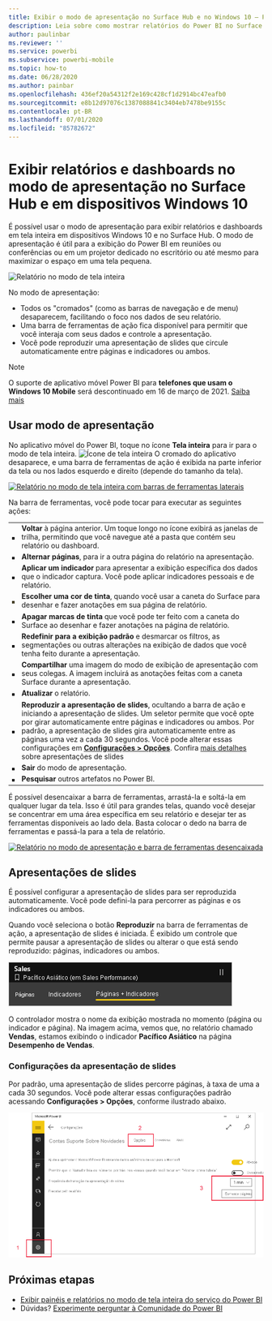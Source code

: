 ```yaml
---
title: Exibir o modo de apresentação no Surface Hub e no Windows 10 – Power BI
description: Leia sobre como mostrar relatórios do Power BI no Surface Hub e mostrar dashboards do Power BI, relatórios e blocos no modo de tela inteira em dispositivos com o Windows 10.
author: paulinbar
ms.reviewer: ''
ms.service: powerbi
ms.subservice: powerbi-mobile
ms.topic: how-to
ms.date: 06/28/2020
ms.author: painbar
ms.openlocfilehash: 436ef20a54312f2e169c428cf1d2914bc47eafb0
ms.sourcegitcommit: e8b12d97076c1387088841c3404eb7478be9155c
ms.contentlocale: pt-BR
ms.lasthandoff: 07/01/2020
ms.locfileid: "85782672"
---
```

# <a name="view-reports-and-dashboards-in-presentation-mode-on-surface-hub-and-windows-10-devices"></a>Exibir relatórios e dashboards no modo de apresentação no Surface Hub e em dispositivos Windows 10
É possível usar o modo de apresentação para exibir relatórios e dashboards em tela inteira em dispositivos Windows 10 e no Surface Hub. O modo de apresentação é útil para a exibição do Power BI em reuniões ou conferências ou em um projetor dedicado no escritório ou até mesmo para maximizar o espaço em uma tela pequena.

![Relatório no modo de tela inteira](./media/mobile-windows-10-app-presentation-mode/power-bi-presentation-mode-2.png)

No modo de apresentação:
* Todos os "cromados" (como as barras de navegação e de menu) desaparecem, facilitando o foco nos dados de seu relatório.
* Uma barra de ferramentas de ação fica disponível para permitir que você interaja com seus dados e controle a apresentação.
* Você pode reproduzir uma apresentação de slides que circule automaticamente entre páginas e indicadores ou ambos.

>[!NOTE]
>O suporte de aplicativo móvel Power BI para **telefones que usam o Windows 10 Mobile** será descontinuado em 16 de março de 2021. [Saiba mais](https://go.microsoft.com/fwlink/?linkid=2121400)

## <a name="use-presentation-mode"></a>Usar modo de apresentação
No aplicativo móvel do Power BI, toque no ícone **Tela inteira** para ir para o modo de tela inteira.
![Ícone de tela inteira](././media/mobile-windows-10-app-presentation-mode/power-bi-full-screen-icon.png) O cromado do aplicativo desaparece, e uma barra de ferramentas de ação é exibida na parte inferior da tela ou nos lados esquerdo e direito (depende do tamanho da tela).

[![Relatório no modo de tela inteira com barras de ferramentas laterais](./media/mobile-windows-10-app-presentation-mode/power-bi-presentation-mode-toolbar.png)](./media/mobile-windows-10-app-presentation-mode/power-bi-presentation-mode-toolbar-expanded.png#lightbox)

Na barra de ferramentas, você pode tocar para executar as seguintes ações:

|||
|-|-|
|![ícone de voltar](./media/mobile-windows-10-app-presentation-mode/power-bi-windows-10-presentation-back-icon.png)|**Voltar** à página anterior. Um toque longo no ícone exibirá as janelas de trilha, permitindo que você navegue até a pasta que contém seu relatório ou dashboard.|
|![Ícone de Paginação](./media/mobile-windows-10-app-presentation-mode/power-bi-windows-10-presentation-pages-icon.png)|**Alternar páginas**, para ir a outra página do relatório na apresentação.|
|![Ícone de Indicadores](./media/mobile-windows-10-app-presentation-mode/power-bi-windows-10-presentation-bookmarks-icon.png)|**Aplicar um indicador** para apresentar a exibição específica dos dados que o indicador captura. Você pode aplicar indicadores pessoais e de relatório.|
|![Ícone de Tinta](./media/mobile-windows-10-app-presentation-mode/power-bi-windows-10-presentation-ink-icon.png)|**Escolher uma cor de tinta**, quando você usar a caneta do Surface para desenhar e fazer anotações em sua página de relatório.|
|![Ícone de Borracha](./media/mobile-windows-10-app-presentation-mode/power-bi-windows-10-presentation-eraser-icon.png)|**Apagar marcas de tinta** que você pode ter feito com a caneta do Surface ao desenhar e fazer anotações na página de relatório.          |
|![Ícone de Redefinir](./media/mobile-windows-10-app-presentation-mode/power-bi-windows-10-presentation-reset-icon.png)|**Redefinir para a exibição padrão** e desmarcar os filtros, as segmentações ou outras alterações na exibição de dados que você tenha feito durante a apresentação.|
|![Ícone Compartilhar](./media/mobile-windows-10-app-presentation-mode/power-bi-windows-10-share-icon.png)|**Compartilhar** uma imagem do modo de exibição de apresentação com seus colegas. A imagem incluirá as anotações feitas com a caneta Surface durante a apresentação.|
|![Ícone de atualização](./media/mobile-windows-10-app-presentation-mode/power-bi-windows-10-presentation-refresh-icon.png)|**Atualizar** o relatório.|
|![Ícone de reprodução](./media/mobile-windows-10-app-presentation-mode/power-bi-windows-10-presentation-play-icon.png)|**Reproduzir a apresentação de slides**, ocultando a barra de ação e iniciando a apresentação de slides. Um seletor permite que você opte por girar automaticamente entre páginas e indicadores ou ambos. Por padrão, a apresentação de slides gira automaticamente entre as páginas uma vez a cada 30 segundos. Você pode alterar essas configurações em [**Configurações > Opções**](#slideshow-settings). Confira [mais detalhes](#slideshows) sobre apresentações de slides|
|![Sair do modo de tela inteira](./media/mobile-windows-10-app-presentation-mode/power-bi-windows-10-exit-full-screen-icon.png)|**Sair** do modo de apresentação.|
|![Ícone de pesquisa](./media/mobile-windows-10-app-presentation-mode/power-bi-windows-10-presentation-search-icon.png)|**Pesquisar** outros artefatos no Power BI.|

É possível desencaixar a barra de ferramentas, arrastá-la e soltá-la em qualquer lugar da tela. Isso é útil para grandes telas, quando você desejar se concentrar em uma área específica em seu relatório e desejar ter as ferramentas disponíveis ao lado dela. Basta colocar o dedo na barra de ferramentas e passá-la para a tela de relatório.

[![Relatório no modo de apresentação e barra de ferramentas desencaixada](./media/mobile-windows-10-app-presentation-mode/power-bi-windows-10-presentation-drag-toolbar-2.png)](./media/mobile-windows-10-app-presentation-mode/power-bi-windows-10-presentation-drag-toolbar-2-expanded.png#lightbox)

## <a name="slideshows"></a>Apresentações de slides

É possível configurar a apresentação de slides para ser reproduzida automaticamente. Você pode defini-la para percorrer as páginas e os indicadores ou ambos.

Quando você seleciona o botão **Reproduzir** na barra de ferramentas de ação, a apresentação de slides é iniciada. É exibido um controle que permite pausar a apresentação de slides ou alterar o que está sendo reproduzido: páginas, indicadores ou ambos.

![Captura de tela do seletor de apresentação de slides](././media/mobile-windows-10-app-presentation-mode//power-bi-windows-10-slideshow-selector.png)

 O controlador mostra o nome da exibição mostrada no momento (página ou indicador e página). Na imagem acima, vemos que, no relatório chamado **Vendas**, estamos exibindo o indicador **Pacífico Asiático** na página **Desempenho de Vendas**.

### <a name="slideshow-settings"></a>Configurações da apresentação de slides

Por padrão, uma apresentação de slides percorre páginas, à taxa de uma a cada 30 segundos. Você pode alterar essas configurações padrão acessando **Configurações > Opções**, conforme ilustrado abaixo.

![Captura de tela das configurações de apresentação de slides](././media/mobile-windows-10-app-presentation-mode//power-bi-windows-10-slideshow-settings.png)

## <a name="next-steps"></a>Próximas etapas
* [Exibir painéis e relatórios no modo de tela inteira do serviço do Power BI](../end-user-focus.md)
* Dúvidas? [Experimente perguntar à Comunidade do Power BI](https://community.powerbi.com/)

